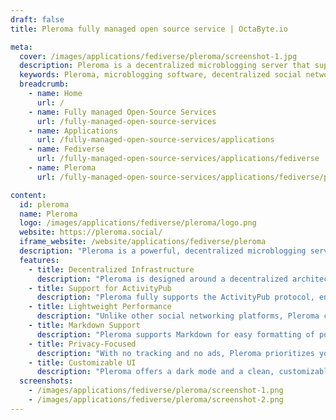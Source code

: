 ```yaml
---
draft: false
title: Pleroma fully managed open source service | OctaByte.io

meta:
  cover: /images/applications/fediverse/pleroma/screenshot-1.jpg
  description: Pleroma is a decentralized microblogging server that supports the ActivityPub protocol, offering privacy, lightweight performance, and easy federation with other platforms.
  keywords: Pleroma, microblogging software, decentralized social network, ActivityPub, federated platforms, Mastodon, privacy-focused, lightweight social media, open source social network, self-hosted social network
  breadcrumb:
    - name: Home
      url: /
    - name: Fully managed Open-Source Services
      url: /fully-managed-open-source-services
    - name: Applications
      url: /fully-managed-open-source-services/applications
    - name: Fediverse
      url: /fully-managed-open-source-services/applications/fediverse
    - name: Pleroma
      url: /fully-managed-open-source-services/applications/fediverse/pleroma

content:
  id: pleroma
  name: Pleroma
  logo: /images/applications/fediverse/pleroma/logo.png
  website: https://pleroma.social/
  iframe_website: /website/applications/fediverse/pleroma
  description: "Pleroma is a powerful, decentralized microblogging server software that empowers individuals and communities to host their own social networks. Built with the ActivityPub protocol, Pleroma allows users to control their online identity while still interacting seamlessly with users on larger federated platforms like Mastodon, Misskey, and Pixelfed. Whether you're hosting a private server for friends or connecting with a wider community, Pleroma puts you in charge of your social experience. With a focus on privacy, lightweight performance, and support for an open protocol, Pleroma provides the freedom and flexibility that centralized platforms can't match."
  features:
    - title: Decentralized Infrastructure
      description: "Pleroma is designed around a decentralized architecture, meaning there is no single entity controlling your data or online interactions. This ensures greater autonomy and privacy for its users."
    - title: Support for ActivityPub
      description: "Pleroma fully supports the ActivityPub protocol, enabling seamless communication with other federated platforms like Mastodon, Friendica, and more. This allows for a truly open, interconnected social network."
    - title: Lightweight Performance
      description: "Unlike other social networking platforms, Pleroma consumes fewer resources, making it ideal for users who need a fast, efficient, and responsive experience without overloading their devices."
    - title: Markdown Support
      description: "Pleroma supports Markdown for easy formatting of posts and content. This feature enhances the user experience by making content creation both simple and visually appealing."
    - title: Privacy-Focused
      description: "With no tracking and no ads, Pleroma prioritizes your privacy. It ensures that your personal data is never sold or shared, giving you a truly private space to communicate and engage with others."
    - title: Customizable UI
      description: "Pleroma offers a dark mode and a clean, customizable user interface, ensuring that users can personalize their experience for comfort and ease of use while maintaining a sleek design."
  screenshots:
    - /images/applications/fediverse/pleroma/screenshot-1.png
    - /images/applications/fediverse/pleroma/screenshot-2.png
---
```

